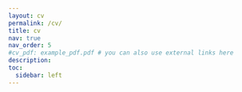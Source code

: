 ```yaml
---
layout: cv
permalink: /cv/
title: cv
nav: true
nav_order: 5
#cv_pdf: example_pdf.pdf # you can also use external links here
description: 
toc:
  sidebar: left
---
```


